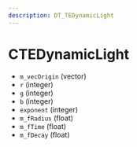 ```yaml
---
description: DT_TEDynamicLight
---
```


# CTEDynamicLight


* `m_vecOrigin` (vector)
* `r` (integer)
* `g` (integer)
* `b` (integer)
* `exponent` (integer)
* `m_fRadius` (float)
* `m_fTime` (float)
* `m_fDecay` (float)
